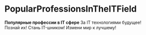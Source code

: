 # PopularProfessionsInTheITField
**Популярные профессии в IT сфере**  За IT технологиями будущее! Познай их! Стань IT-шником! Измени мир к лучшему!
